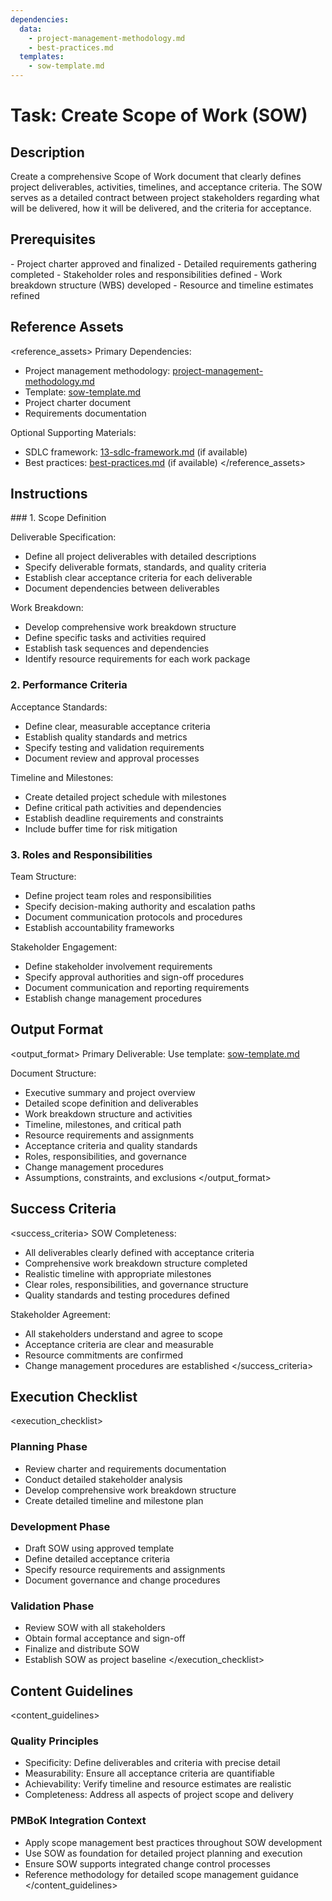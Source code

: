 ```yaml
---
dependencies:
  data:
    - project-management-methodology.md
    - best-practices.md
  templates:
    - sow-template.md
---
```


# Task: Create Scope of Work (SOW)

## Description

Create a comprehensive Scope of Work document that clearly defines project deliverables, activities, timelines, and acceptance criteria. The SOW serves as a detailed contract between project stakeholders regarding what will be delivered, how it will be delivered, and the criteria for acceptance.

## Prerequisites

<prerequisites>
- Project charter approved and finalized
- Detailed requirements gathering completed
- Stakeholder roles and responsibilities defined
- Work breakdown structure (WBS) developed
- Resource and timeline estimates refined
</prerequisites>

## Reference Assets

<reference_assets>
Primary Dependencies:
- Project management methodology: [project-management-methodology.md](./.krci-ai/data/project-management-methodology.md)
- Template: [sow-template.md](./.krci-ai/templates/sow-template.md)
- Project charter document
- Requirements documentation

Optional Supporting Materials:
- SDLC framework: [13-sdlc-framework.md](./docs/architecture/13-sdlc-framework.md) (if available)
- Best practices: [best-practices.md](./.krci-ai/data/best-practices.md) (if available)
</reference_assets>

## Instructions

<instructions>
### 1. Scope Definition

Deliverable Specification:
- Define all project deliverables with detailed descriptions
- Specify deliverable formats, standards, and quality criteria
- Establish clear acceptance criteria for each deliverable
- Document dependencies between deliverables

Work Breakdown:
- Develop comprehensive work breakdown structure
- Define specific tasks and activities required
- Establish task sequences and dependencies
- Identify resource requirements for each work package

### 2. Performance Criteria

Acceptance Standards:
- Define clear, measurable acceptance criteria
- Establish quality standards and metrics
- Specify testing and validation requirements
- Document review and approval processes

Timeline and Milestones:
- Create detailed project schedule with milestones
- Define critical path activities and dependencies
- Establish deadline requirements and constraints
- Include buffer time for risk mitigation

### 3. Roles and Responsibilities

Team Structure:
- Define project team roles and responsibilities
- Specify decision-making authority and escalation paths
- Document communication protocols and procedures
- Establish accountability frameworks

Stakeholder Engagement:
- Define stakeholder involvement requirements
- Specify approval authorities and sign-off procedures
- Document communication and reporting requirements
- Establish change management procedures
</instructions>

## Output Format

<output_format>
Primary Deliverable:
Use template: [sow-template.md](./.krci-ai/templates/sow-template.md)

Document Structure:
- Executive summary and project overview
- Detailed scope definition and deliverables
- Work breakdown structure and activities
- Timeline, milestones, and critical path
- Resource requirements and assignments
- Acceptance criteria and quality standards
- Roles, responsibilities, and governance
- Change management procedures
- Assumptions, constraints, and exclusions
</output_format>

## Success Criteria

<success_criteria>
SOW Completeness:
- All deliverables clearly defined with acceptance criteria
- Comprehensive work breakdown structure completed
- Realistic timeline with appropriate milestones
- Clear roles, responsibilities, and governance structure
- Quality standards and testing procedures defined

Stakeholder Agreement:
- All stakeholders understand and agree to scope
- Acceptance criteria are clear and measurable
- Resource commitments are confirmed
- Change management procedures are established
</success_criteria>

## Execution Checklist

<execution_checklist>
### Planning Phase
- Review charter and requirements documentation
- Conduct detailed stakeholder analysis
- Develop comprehensive work breakdown structure
- Create detailed timeline and milestone plan

### Development Phase
- Draft SOW using approved template
- Define detailed acceptance criteria
- Specify resource requirements and assignments
- Document governance and change procedures

### Validation Phase
- Review SOW with all stakeholders
- Obtain formal acceptance and sign-off
- Finalize and distribute SOW
- Establish SOW as project baseline
</execution_checklist>

## Content Guidelines

<content_guidelines>
### Quality Principles
- Specificity: Define deliverables and criteria with precise detail
- Measurability: Ensure all acceptance criteria are quantifiable
- Achievability: Verify timeline and resource estimates are realistic
- Completeness: Address all aspects of project scope and delivery

### PMBoK Integration Context
- Apply scope management best practices throughout SOW development
- Use SOW as foundation for detailed project planning and execution
- Ensure SOW supports integrated change control processes
- Reference methodology for detailed scope management guidance
</content_guidelines>
